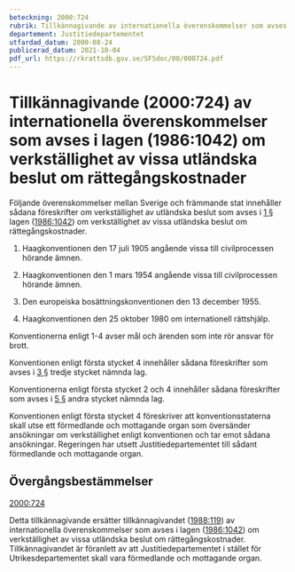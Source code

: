 ```yaml
---
beteckning: 2000:724
rubrik: Tillkännagivande av internationella överenskommelser som avses i lagen om verkställighet av vissa utländska beslut om rättegångskostnader
departement: Justitiedepartementet
utfardad_datum: 2000-08-24
publicerad_datum: 2021-10-04
pdf_url: https://rkrattsdb.gov.se/SFSdoc/00/000724.pdf
---
```


# Tillkännagivande (2000:724) av internationella överenskommelser som avses i lagen (1986:1042) om verkställighet av vissa utländska beslut om rättegångskostnader

Följande överenskommelser mellan Sverige och främmande stat innehåller sådana föreskrifter om verkställighet av utländska beslut som avses i [1 §](#1) lagen ([1986:1042](https://selex.se/eli/sfs/1986/1042)) om verkställighet av vissa utländska beslut om rättegångskostnader.

1. Haagkonventionen den 17 juli 1905 angående vissa till civilprocessen hörande ämnen.

2. Haagkonventionen den 1 mars 1954 angående vissa till civilprocessen hörande ämnen.

3. Den europeiska bosättningskonventionen den 13 december 1955.

4. Haagkonventionen den 25 oktober 1980 om internationell rättshjälp.

Konventionerna enligt 1-4 avser mål och ärenden som inte rör ansvar för brott.

Konventionen enligt första stycket 4 innehåller sådana föreskrifter som avses i [3 §](#3) tredje stycket nämnda lag.

Konventionerna enligt första stycket 2 och 4 innehåller sådana föreskrifter som avses i [5 §](#5) andra stycket nämnda lag.

Konventionen enligt första stycket 4 föreskriver att konventionsstaterna skall utse ett förmedlande och mottagande organ som översänder ansökningar om verkställighet enligt konventionen och tar emot sådana ansökningar. Regeringen har utsett Justitiedepartementet till sådant förmedlande och mottagande organ.

## Övergångsbestämmelser

[2000:724](https://selex.se/eli/sfs/2000/724)

Detta tillkännagivande ersätter tillkännagivandet ([1988:119](https://selex.se/eli/sfs/1988/119)) av internationella överenskommelser som avses i lagen ([1986:1042](https://selex.se/eli/sfs/1986/1042)) om verkställighet av vissa utländska beslut om rättegångskostnader. Tillkännagivandet är föranlett av att Justitiedepartementet i stället för Utrikesdepartementet skall vara förmedlande och mottagande organ.